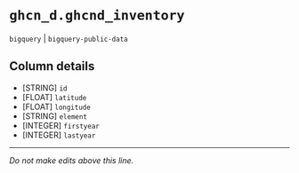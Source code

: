 # `ghcn_d.ghcnd_inventory`
`bigquery` | `bigquery-public-data`

## Column details
* [STRING]    `id`
* [FLOAT]     `latitude`
* [FLOAT]     `longitude`
* [STRING]    `element`
* [INTEGER]   `firstyear`
* [INTEGER]   `lastyear`

-------------------------------------------------------------------------------
*Do not make edits above this line.*
